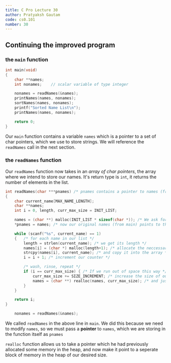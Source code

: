 ```yaml
---
title: C Pro Lecture 30
author: Pratyaksh Gautam
code: cs0.101
number: 30
---
```


## Continuing the improved program

### the `main` function

```c
int main(void)
{
    char **names;
    int nonames;    // scalar variable of type integer

    nonames = readNames(&names);
    printNames(names, nonames);
    sortNames(names, nonames);
    printf("Sorted Name List\n");
    printNames(names, nonames);

    return 0;
}
```

Our `main` function contains a variable `names` which is a pointer to a set of char pointers, which we use to store strings.
We will reference the `readNames` call in the next section.

### the `readNames` function

Our `readNames` function now takes in an *array of char pointers*, the array where we intend to store our names. It's return type is `int`, it returns the number of elements in the list.
```c
int readNames(char ***pnames) /* pnames contains a pointer to names (from main) */
{
    char current_name[MAX_NAME_LENGTH];
    char **names;
    int i = 0, length, curr_max_size = INIT_LIST;

    names = (char **) malloc(INIT_LIST * sizeof(char *)); /* We ask for space to hold the pointers */
    *pnames = names; /* now our original names (from main) points to that newly allocated memory*/

    while (scanf("%s", current_name) == 1)
    {   /* for each name in our list */
        length = strlen(current_name); /* we get its length */
        names[i] = (char *) malloc(length+1); /* allocate the neccessary space for it (including null terminator) */
        strcpy(names[i], current_name); /* and copy it into the array */
        i = i + 1; /* increment our counter */

        /* wash, rinse, repeat */
        if (i == curr_max_size) { /* If we run out of space this way */
            curr_max_size += SIZE_INCREMENT; /* increase the size of our list */
            names = (char **) realloc(names, curr_max_size); /* and just reallocate the memory, so we can keep going! */
        }
    }

    return i;
}
```


```c
    nonames = readNames(&names);
```
We called `readNames` in the above line in `main`. We did this because we need to modify `names`, so we must pass a **pointer** to `names`, which we are storing in the function itself as `pnames`

`realloc` function allows us to take a pointer which he had previously allocated some memory in the heap, and now make it point to a seperate block of memory in the heap of our desired size.
